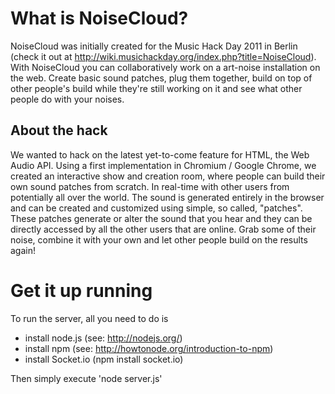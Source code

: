 What is NoiseCloud?
===================
NoiseCloud was initially created for the Music Hack Day 2011 in Berlin
(check it out at http://wiki.musichackday.org/index.php?title=NoiseCloud).
With NoiseCloud you can collaboratively work on a art-noise installation on
the web. Create basic sound patches, plug them together, build on top of
other people's build while they're still working on it and see what other
people do with your noises.

About the hack
---------------
We wanted to hack on the latest yet-to-come feature for HTML, the Web Audio
API. Using a first implementation in Chromium / Google Chrome, we created an
interactive show and creation room, where people can build their own sound
patches from scratch. In real-time with other users from potentially all over
the world. The sound is generated entirely in the browser and can be created
and customized using simple, so called, "patches". These patches generate or
alter the sound that you hear and they can be directly accessed by all the
other users that are online. Grab some of their noise, combine it with your
own and let other people build on the results again!


Get it up running
==================
To run the server, all you need to do is

* install node.js (see: http://nodejs.org/)
* install npm (see: http://howtonode.org/introduction-to-npm)
* install Socket.io (npm install socket.io)

Then simply execute 'node server.js'